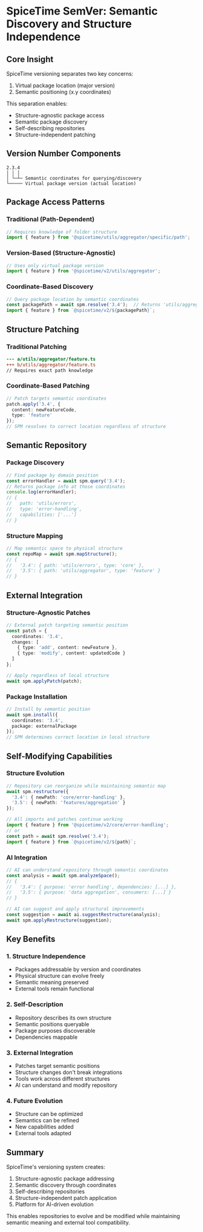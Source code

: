 # SpiceTime SemVer: Semantic Discovery and Structure Independence

## Core Insight

SpiceTime versioning separates two key concerns:

1. Virtual package location (major version)
2. Semantic positioning (x.y coordinates)

This separation enables:

- Structure-agnostic package access
- Semantic package discovery
- Self-describing repositories
- Structure-independent patching

## Version Number Components

```
2.3.4
│ │ │
│ └─┴─ Semantic coordinates for querying/discovery
└───── Virtual package version (actual location)
```

## Package Access Patterns

### Traditional (Path-Dependent)

```typescript
// Requires knowledge of folder structure
import { feature } from '@spicetime/utils/aggregator/specific/path';
```

### Version-Based (Structure-Agnostic)

```typescript
// Uses only virtual package version
import { feature } from '@spicetime/v2/utils/aggregator';
```

### Coordinate-Based Discovery

```typescript
// Query package location by semantic coordinates
const packagePath = await spm.resolve('3.4');  // Returns 'utils/aggregator'
import { feature } from `@spicetime/v2/${packagePath}`;
```

## Structure Patching

### Traditional Patching

```patch
--- a/utils/aggregator/feature.ts
+++ b/utils/aggregator/feature.ts
// Requires exact path knowledge
```

### Coordinate-Based Patching

```typescript
// Patch targets semantic coordinates
patch.apply('3.4', {
  content: newFeatureCode,
  type: 'feature'
});
// SPM resolves to correct location regardless of structure
```

## Semantic Repository

### Package Discovery

```typescript
// Find package by domain position
const errorHandler = await spm.query('3.4');
// Returns package info at those coordinates
console.log(errorHandler);
// {
//   path: 'utils/errors',
//   type: 'error-handling',
//   capabilities: ['...']
// }
```

### Structure Mapping

```typescript
// Map semantic space to physical structure
const repoMap = await spm.mapStructure();
// {
//   '3.4': { path: 'utils/errors', type: 'core' },
//   '3.5': { path: 'utils/aggregator', type: 'feature' }
// }
```

## External Integration

### Structure-Agnostic Patches

```typescript
// External patch targeting semantic position
const patch = {
  coordinates: '3.4',
  changes: [
    { type: 'add', content: newFeature },
    { type: 'modify', content: updatedCode }
  ]
};

// Apply regardless of local structure
await spm.applyPatch(patch);
```

### Package Installation

```typescript
// Install by semantic position
await spm.install({
  coordinates: '3.4',
  package: externalPackage
});
// SPM determines correct location in local structure
```

## Self-Modifying Capabilities

### Structure Evolution

```typescript
// Repository can reorganize while maintaining semantic map
await spm.restructure({
  '3.4': { newPath: 'core/error-handling' },
  '3.5': { newPath: 'features/aggregation' }
});

// All imports and patches continue working
import { feature } from '@spicetime/v2/core/error-handling';
// or
const path = await spm.resolve('3.4');
import { feature } from `@spicetime/v2/${path}`;
```

### AI Integration

```typescript
// AI can understand repository through semantic coordinates
const analysis = await spm.analyzeSpace();
// {
//   '3.4': { purpose: 'error handling', dependencies: [...] },
//   '3.5': { purpose: 'data aggregation', consumers: [...] }
// }

// AI can suggest and apply structural improvements
const suggestion = await ai.suggestRestructure(analysis);
await spm.applyRestructure(suggestion);
```

## Key Benefits

### 1. Structure Independence

- Packages addressable by version and coordinates
- Physical structure can evolve freely
- Semantic meaning preserved
- External tools remain functional

### 2. Self-Description

- Repository describes its own structure
- Semantic positions queryable
- Package purposes discoverable
- Dependencies mappable

### 3. External Integration

- Patches target semantic positions
- Structure changes don't break integrations
- Tools work across different structures
- AI can understand and modify repository

### 4. Future Evolution

- Structure can be optimized
- Semantics can be refined
- New capabilities added
- External tools adapted

## Summary

SpiceTime's versioning system creates:

1. Structure-agnostic package addressing
2. Semantic discovery through coordinates
3. Self-describing repositories
4. Structure-independent patch application
5. Platform for AI-driven evolution

This enables repositories to evolve and be modified while maintaining semantic meaning and external tool compatibility.